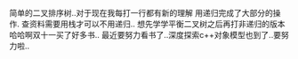 简单的二叉排序树..对于现在我每打一行都有新的理解
用递归完成了大部分的操作.
查资料需要用栈才可以不用递归..
想先学学平衡二叉树之后再打非递归的版本
哈哈啊双十一买了好多书..
最近要努力看书了..深度探索c++对象模型也到了..要努力啦..
